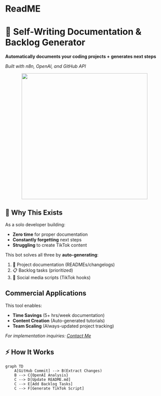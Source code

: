 # ReadME

# 🤖 Self-Writing Documentation & Backlog Generator

**Automatically documents your coding projects + generates next steps**

*Built with n8n, OpenAI, and GitHub API*


<div align="center">
<img src="[https://media.giphy.com/media/v1.Y2lkPTc5MGI3NjExcW0yYzB5dWJhZGQ0Z3B0Y2V6Z2JtN3BicDlzZ2J6d2VjZ3B6eCZlcD12MV9pbnRlcm5hbF9naWZfYnlfaWQmY3Q9Zw/26tn33aiTi1jkl6H6/giphy.gif](https://media.giphy.com/media/v1.Y2lkPTc5MGI3NjExcW0yYzB5dWJhZGQ0Z3B0Y2V6Z2JtN3BicDlzZ2J6d2VjZ3B6eCZlcD12MV9pbnRlcm5hbF9naWZfYnlfaWQmY3Q9Zw/26tn33aiTi1jkl6H6/giphy.gif)" width="400" >
</div>

## 🚀 Why This Exists

As a solo developer building:

- **Zero time** for proper documentation
- **Constantly forgetting** next steps
- **Struggling** to create TikTok content

This bot solves all three by **auto-generating**:

1. 📝 Project documentation (READMEs/changelogs)
2. 📋 Backlog tasks (prioritized)
3. 📱 Social media scripts (TikTok hooks)

## Commercial Applications

This tool enables:

- **Time Savings** (5+ hrs/week documentation)
- **Content Creation** (Auto-generated tutorials)
- **Team Scaling** (Always-updated project tracking)

*For implementation inquiries: [Contact Me](mailto:ewetseklc@gmail.com)*

## ⚡ How It Works

```mermaid
graph TD
    A[GitHub Commit] --> B(Extract Changes)
    B --> C{OpenAI Analysis}
    C --> D[Update README.md]
    C --> E[Add Backlog Tasks]
    C --> F[Generate TikTok Script]
```
